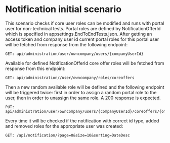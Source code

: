 ﻿# Notification initial scenario

This scenario checks if core user roles can be modified and runs with portal user for non-technical tests. Portal roles
are defined by NotificationOfferId which is specified in appsettings.EndToEndTests.json.
After getting an access token and company user id current portal roles for this portal user will be fetched from
response from the following endpoint:

```
GET: api/administration/user/owncompany/users/{companyUserId}
```

Available for defined NotificationOfferId core offer roles will be fetched from response from this endpoint:

```
GET: api/administration//user/owncompany/roles/coreoffers
```

Then a new random available role will be defined and the following endpoint will be triggered twice: first in order to
assign a random portal role to the user, then in order to unassign the same role. A 200 response is expected.

```
PUT: api/administration/user/owncompany/users/{companyUserId}/coreoffers/{offerId}/roles
```

Every time it will be checked if the notification with correct id type, added and removed roles for the appropriate user
was created:

```
GET: /api/notification/?page=0&size=10&sorting=DateDesc
```